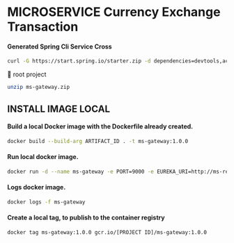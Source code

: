 # MICROSERVICE Currency Exchange Transaction

#### Generated Spring Cli Service Cross

```bash
curl -G https://start.spring.io/starter.zip -d dependencies=devtools,actuator,prometheus,cloud-gateway,cloud-config-client -d version=1.0.0 -d bootVersion=2.4.5.RELEASE -d javaVersion=11 -d language=java -d packaging=jar -d type=gradle-project -d groupId=org.hta -d packageName=org.hta -d artifactId=ms-gateway -d name=ms-gateway -d applicationName=GatewayApplication -o ms-gateway.zip
```

:file_folder: root project

```bash
unzip ms-gateway.zip
```

## INSTALL IMAGE LOCAL

#### Build a local Docker image with the Dockerfile already created.

```bash
docker build --build-arg ARTIFACT_ID . -t ms-gateway:1.0.0
```

#### Run local docker image.

```bash
docker run -d --name ms-gateway -e PORT=9000 -e EUREKA_URI=http://ms-registry:8761 -e MS_CONFIG_SERVER=http://ms-config-properties:8088 -p 9000:9000 --network=microservice ms-gateway:1.0.0
```
#### Logs docker image.

```bash
docker logs -f ms-gateway
```

#### Create a local tag, to publish to the container registry

```bash
docker tag ms-gateway:1.0.0 gcr.io/[PROJECT ID]/ms-gateway:1.0.0
```